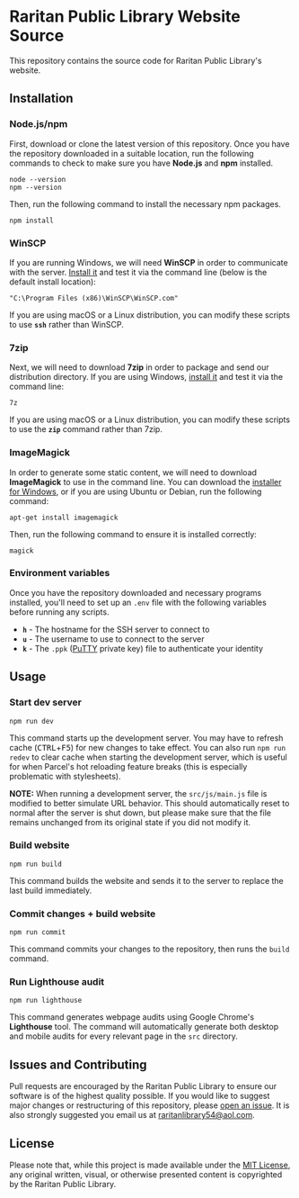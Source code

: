 # **Raritan Public Library Website Source**
This repository contains the source code for Raritan Public Library's website.

## **Installation**

### **Node.js/npm**
First, download or clone the latest version of this repository. Once you have the repository downloaded in a suitable location, run the following commands to check to make sure you have **Node.js** and **npm** installed.
```
node --version
npm --version
```
Then, run the following command to install the necessary npm packages.
```
npm install
```

### **WinSCP**
If you are running Windows, we will need **WinSCP** in order to communicate with the server. [Install it](https://winscp.net/eng/download.php) and test it via the command line (below is the default install location):
```
"C:\Program Files (x86)\WinSCP\WinSCP.com"
```
If you are using macOS or a Linux distribution, you can modify these scripts to use **`ssh`** rather than WinSCP.

### **7zip**
Next, we will need to download **7zip** in order to package and send our distribution directory. If you are using Windows, [install it](https://www.7-zip.org/download.html) and test it via the command line:
```
7z
```
If you are using macOS or a Linux distribution, you can modify these scripts to use the **`zip`** command rather than 7zip.

### **ImageMagick**
In order to generate some static content, we will need to download **ImageMagick** to use in the command line. You can download the [installer for Windows](https://imagemagick.org/script/download.php), or if you are using Ubuntu or Debian, run the following command:
```
apt-get install imagemagick
```
Then, run the following command to ensure it is installed correctly:
```
magick
```

### **Environment variables**
Once you have the repository downloaded and necessary programs installed, you'll need to set up an `.env` file with the following variables before running any scripts.
- **`h`** - The hostname for the SSH server to connect to
- **`u`** - The username to use to connect to the server
- **`k`** - The `.ppk` ([PuTTY](https://www.putty.org/) private key) file to authenticate your identity

## **Usage**

### **Start dev server**
```
npm run dev
```
This command starts up the development server. You may have to refresh cache (<kbd>CTRL</kbd>+<kbd>F5</kbd>) for new changes to take effect. You can also run `npm run redev` to clear cache when starting the development server, which is useful for when Parcel's hot reloading feature breaks (this is especially problematic with stylesheets).

**NOTE:** When running a development server, the `src/js/main.js` file is modified to better simulate URL behavior. This should automatically reset to normal after the server is shut down, but please make sure that the file remains unchanged from its original state if you did not modify it.

### **Build website**
```
npm run build
```
This command builds the website and sends it to the server to replace the last build immediately.

### **Commit changes + build website**
```
npm run commit
```
This command commits your changes to the repository, then runs the `build` command.

### **Run Lighthouse audit**
```
npm run lighthouse
```
This command generates webpage audits using Google Chrome's **Lighthouse** tool. The command will automatically generate both desktop and mobile audits for every relevant page in the `src` directory.

## **Issues and Contributing**
Pull requests are encouraged by the Raritan Public Library to ensure our software is of the highest quality possible. If you would like to suggest major changes or restructuring of this repository, please [open an issue](https://github.com/raritanlibrary/www/issues/new). It is also strongly suggested you email us at [raritanlibrary54@aol.com](mailto:raritanlibrary54@aol.com).

## **License**
Please note that, while this project is made available under the [MIT License](LICENSE), any original written, visual, or otherwise presented content is copyrighted by the Raritan Public Library.